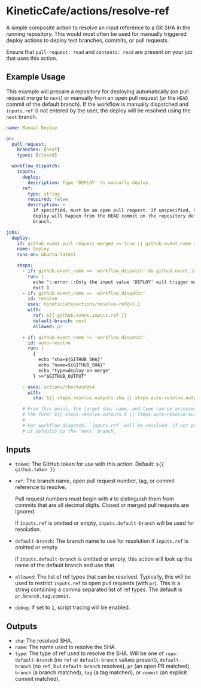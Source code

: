 # KineticCafe/actions/resolve-ref

A simple composite action to resolve an input reference to a Git SHA in the
running repository. This would most often be used for manually triggered deploy
actions to deploy test branches, commits, or pull requests.

Ensure that `pull-request: read` and `contents: read` are present on your
job that uses this action.

## Example Usage

This example will prepare a repository for deploying automatically (on pull
request merge to `next`) or manually from an open pull request (or the `HEAD`
commit of the default branch). If the workflow is manually dispatched and
`inputs.ref` is not entered by the user, the deploy will be resolved using the
`next` branch.

```yaml
name: Manual Deploy

on:
  pull_request:
    branches: [next]
    types: [closed]

  workflow_dispatch:
    inputs:
      deploy:
        description: Type 'DEPLOY' to manually deploy.
      ref:
        type: string
        required: false
        description: >
          If specified, must be an open pull request. If unspecified, the
          deploy will happen from the HEAD commit on the repository default
          branch.

jobs:
  deploy:
    if: github.event.pull_request.merged == true || github.event_name == 'workflow_dispatch'
    name: Deploy
    runs-on: ubuntu-latest

    steps:
      - if: github.event_name == 'workflow_dispatch' && github.event.inputs.deploy !== 'DEPLOY'
        run: |
          echo "::error ::Only the input value 'DEPLOY' will trigger manual deploy."
          exit 1
      - if: github.event_name == 'workflow_dispatch'
        id: resolve
        uses: KineticCafe/actions/resolve-ref@v1.1
        with:
          ref: ${{ github.event.inputs.ref }}
          default-branch: next
          allowed: pr

      - if: github.event_name != 'workflow_dispatch'
        id: auto-resolve
        run: |
          {
            echo "sha=${GITHUB_SHA}"
            echo "name=${GITHUB_SHA}"
            echo "type=deploy-on-merge"
          } >>"$GITHUB_OUTPUT"

      - uses: actions/checkout@v4
        with:
          sha: ${{ steps.resolve.outputs.sha || steps.auto-resolve.outputs.sha }}

      # From this point, the target sha, name, and type can be accessed using
      # the form: ${{ steps.resolve.outputs.X || steps.auto-resolve.outputs.X }}
      #
      # For workflow dispatch, `inputs.ref` will be resolved. If not provided,
      # it defaults to the `next` branch.
```

## Inputs

- `token`: The GitHub token for use with this action.
  Default: `${{ github.token }}`

- `ref`: The branch name, open pull request number, tag, or commit reference to
  resolve.

  Pull request numbers must begin with `#` to distinguish them from commits that
  are all decimal digits. Closed or merged pull requests are ignored.

  If `inputs.ref` is omitted or empty, `inputs.default-branch` will be used for
  resolution.

- `default-branch`: The branch name to use for resolution if `inputs.ref` is
  omitted or empty.

  If `inputs.default-branch` is omitted or empty, this action will look up the
  name of the default branch and use that.

- `allowed`: The list of ref types that can be resolved. Typically, this will be
  used to restrict `inputs.ref` to open pull requests (with `pr`). This is
  a string containing a comma separated list of ref types. The default is
  `pr,branch,tag,commit`.

- `debug`: If set to `1`, script tracing will be enabled.

## Outputs

- `sha`: The resolved SHA.
- `name`: The name used to resolve the SHA.
- `type`: The type of ref used to resolve the SHA. Will be one of
  `repo-default-branch` (no `ref` or `default-branch` values present),
  `default-branch` (no `ref`, but `default-branch` resolves), `pr` (an open PR
  matched), `branch` (a branch matched), `tag` (a tag matched), or `commit` (an
  explicit commit matched).
